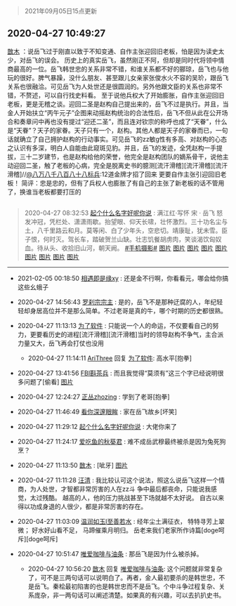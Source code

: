 > 2021年09月05日15点更新
<link rel="stylesheet" href="https://cdn.jsdelivr.net/gh/taotie6/sampleJSON@main/css/photo_show.css">


 ## 2020-04-27 10:49:27 

 [㪚木](https://www.coolapk.com/feed/18381067?shareKey=NjZlMTBlODdhZmJhNjEzMTc1NDc~) ：说岳飞过于刚直以致于不知变通、自作主张迎回旧老板，怕是因为读史太少，对岳飞的误会。
历史上的真实岳飞，虽然刚正不阿，但却是同时代将领中情商最高的一位。岳飞韩世忠的关系非常不错，和谁关系都不好的郦琼，岳飞也与他玩的很好。脾气暴躁，没什么朋友、甚至跟儿女亲家张俊水火不容的吴玠<!--break-->，跟岳飞关系也很融洽。可见岳飞为人处世还是很圆润的。另外他跟文臣的关系也非常不错，不赘述，可以自行找史料看。
至于说他兵权大了开始膨胀，自作主张迎回旧老板，更是无稽之谈。迎回二圣是赵构自己提出来的，岳飞不过是执行。并且，当金人开始扶立“丙午元子”企图来动摇赵构统治的合法性后，岳飞不但从此在公开场合和奏章问中再也没有提过“迎还二圣”，而且连对钦宗的称呼也成了“天眷”，什么是“天眷”？天子的家眷。天子只有一个，赵构。其他人都是天子的家眷而已，一句话就确立了自己拥护赵构的行动事实。可见岳飞的zz敏g性有多高、对赵构的心态之认识有多深，明白人自能由此窥斑见豹。并且，岳飞的发迹，全凭赵构一手提拔，三十二岁建节，也是赵构给他的荣誉，他完全是赵构团队的嫡系骨干，说他主动迎回二圣，触了老板的心病，完全是脱离史书的臆测[流汗滑稽][流汗滑稽][流汗滑稽]//<a class="feed-link-uname" href="/u/八万八千八百八十八标兵">@八万八千八百八十八标兵</a>:12道金牌才招了回来 更要自作主张引迎回旧老板！
简评：忠是忠的，但有了兵权人也膨胀了有自己的主张了新老板的话不管用了，换谁当老板都要打压的 

<div class="album">
<img class="img-item" src="" />
</div>

> 2020-04-27 08:32:53 
> [起个什么名字好呢你说](https://www.coolapk.com/feed/18378183?shareKey=YTg4YjBhMTYwMTI5NjEzMTc1NDc~) : 满江红·写怀 宋 · 岳飞 怒发冲冠，凭栏处、潇潇雨歇。抬望眼、仰天长啸，壮怀激烈。三十功名尘与土，八千里路云和月。莫等闲、白了少年头，空悲切。靖康耻，犹未雪。臣子恨，何时灭。驾长车，踏破贺兰山缺。壮志饥餐胡虏肉，笑谈渴饮匈奴血。待从头、收拾旧山河，朝天阙。 <a class="feed-link-tag" href="/t/手机摄影?type=0">#手机摄影#</a> 
[图片](http://image.coolapk.com/feed/2020/0427/08/1503909_63a02e2f_7327_7907@3328x2490.jpeg)
[图片](http://image.coolapk.com/feed/2020/0427/08/1503909_b20494d4_7327_792@3328x2490.jpeg)
[图片](http://image.coolapk.com/feed/2020/0427/08/1503909_d96b6cef_7327_7913@2490x3328.jpeg)
[图片](http://image.coolapk.com/feed/2020/0427/08/1503909_1a3a51fd_7327_7909@2490x3328.jpeg)
[图片](http://image.coolapk.com/feed/2020/0427/08/1503909_cae48b0d_7327_7922@2490x3328.jpeg)
[图片](http://image.coolapk.com/feed/2020/0427/08/1503909_06eeb567_7327_7915@2490x3328.jpeg)
[图片](http://image.coolapk.com/feed/2020/0427/08/1503909_41084306_7327_7917@3328x2490.jpeg)
[图片](http://image.coolapk.com/feed/2020/0427/08/1503909_c6c5b831_7327_7911@2490x3328.jpeg)
[图片](http://image.coolapk.com/feed/2020/0427/08/1503909_9946f855_7571_9829@2490x3328.jpeg)

 ------- 

- 2021-02-05 00:18:50 [相遇即是缘xy](uid=3570688) : 还是金不行啊，你看看元，哪会给你搞这些幺蛾子 

- 2020-04-27 14:56:43 [罗刹宗宗主](uid=1080167) : 是的，岳飞不是那种迂腐的人，年纪轻轻却身居高位并不是那么简单。不过老哥是真的牛，哪个时期的历史都很熟。 

- 2020-04-27 11:13:13 [为了软件](uid=2085353) : 只能说一个人的命运，不仅要看自己的努力，更要看历史的进程[流汗滑稽][流汗滑稽]当时的领导赵构不争气，主合派力量又大，岳飞再会打仗也没用 

    - 2020-04-27 11:14:11 [AriThree](uid=1560115) 回复 [为了软件](uid=2085353): 高水平[抱拳] 

- 2020-04-27 13:41:56 [FBI斟茶兵](uid=2990798) : 而且我觉得“莫须有”这三个字已经说明很多问题了[偷看] [图片](http://image.coolapk.com/feed/2020/0427/13/2990798_00bac6f2_6115_9818@1060x1066.jpeg)

- 2020-04-27 12:24:27 [正丛zhozing](uid=1127020) : 学到了老哥[抱拳] 

- 2020-04-27 11:46:49 [看你深邃眼眸](uid=2072991) : 家在岳飞故乡[坏笑] 

- 2020-04-27 11:29:12 [起个什么名字好呢你说](uid=1503909) : 大佬你来了 

- 2020-04-27 11:24:17 [爱吃鱼的秋葵君](uid=1197189) : 难不成岳武穆最终被杀是因为兔死狗烹？ 

- 2020-04-27 11:13:50 [㪚木](uid=1081091) : [呲牙] [图片](http://image.coolapk.com/feed/2020/0427/11/1081091_9b568252_7229_8534@1080x1489.png)

- 2020-04-27 11:11:28 [汪清](uid=1138674) : 我比较认可这个说法，照这么说岳飞这样一个情商，为人处世，才智都非常厉害的人在zz斗 争中最后都丧命，只能说我感觉，太过残酷。
越高的人，他的压力挑战甚至下场就越不太好说。
自古以来得以功成身退的人很少，都是非常厉害的存在。 

- 2020-04-27 11:03:09 [温润如玉l至善若水](uid=1713789) : 经年尘土满征衣，
特特寻芳上翠微；
好水好山看不足，
马蹄催乘月明归。
岳老来我们老家所作诗篇[doge呵斥][doge呵斥] 

- 2020-04-27 10:51:47 [唯爱咖啡与油条](uid=2799079) : 那岳飞是因为什么被杀掉。 

    - 2020-04-27 10:56:20 [㪚木](uid=1081091) 回复 [唯爱咖啡与油条](uid=2799079): 这个问题就非常复杂了，可不是三两句话可以说明白了。再者，金人最初要杀的是韩世忠，不是岳飞。秦桧最初陷害的也是韩世忠而不是岳飞。个中斗争过程复杂、关系庞杂，非一两句话可以阐述清楚。如果真的有兴趣，可以去扒扒史书。 

